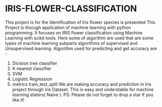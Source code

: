# IRIS-FLOWER-CLASSIFICATION
This project is for the Identification of Iris flower species is presented
This Project is thorugh application of machine learning with python programming. It focuses on IRIS flower classification using Machine Learning with scikit tools. Here some of algorithm are used that are some types of machine learning subparts algorithms of supervised and Unsupervised learning. Algorithm used for predicting and get accuracy are -

1) Dicision tree classifier
2) K nearest classifier
3) SVM
4) Logistic Regression
5) metrics
train_test_split We are making accuracy and prediction in Iris project through Iris Dataset. This is easy and understable for machine learning staters( Naive ).
PS: Please do not forget to drop a star if you like it!
